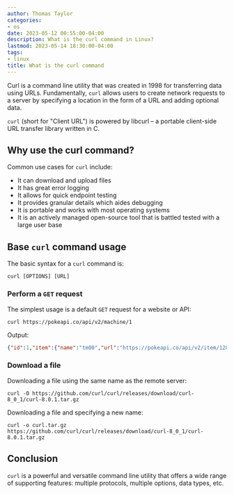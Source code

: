 ```yaml
---
author: Thomas Taylor
categories:
- os
date: 2023-05-12 00:55:00-04:00
description: What is the curl command in Linux?
lastmod: 2023-05-14 18:30:00-04:00
tags:
- linux
title: What is the curl command
---
```


Curl is a command line utility that was created in 1998 for transferring data using URLs. Fundamentally, `curl` allows users to create network requests to a server by specifying a location in the form of a URL and adding optional data.

`curl` (short for "Client URL") is powered by libcurl – a portable client-side URL transfer library written in C. 

## Why use the curl command?

Common use cases for `curl` include:

- It can download and upload files
- It has great error logging
- It allows for quick endpoint testing
- It provides granular details which aides debugging
- It is portable and works with most operating systems
- It is an actively managed open-source tool that is battled tested with a large user base

## Base `curl` command usage

The basic syntax for a `curl` command is:

```text
curl [OPTIONS] [URL]
```

### Perform a `GET` request

The simplest usage is a default `GET` request for a website or API:

```shell
curl https://pokeapi.co/api/v2/machine/1
```

Output:

```json
{"id":1,"item":{"name":"tm00","url":"https://pokeapi.co/api/v2/item/1288/"},"move":{"name":"mega-punch","url":"https://pokeapi.co/api/v2/move/5/"},"version_group":{"name":"sword-shield","url":"https://pokeapi.co/api/v2/version-group/20/"}}
```

### Download a file

Downloading a file using the same name as the remote server:

```shell
curl -O https://github.com/curl/curl/releases/download/curl-8_0_1/curl-8.0.1.tar.gz
```

Downloading a file and specifying a new name:

```shell
curl -o curl.tar.gz https://github.com/curl/curl/releases/download/curl-8_0_1/curl-8.0.1.tar.gz
```

## Conclusion

`curl` is a powerful and versatile command line utility that offers a wide range of supporting features: multiple protocols, multiple options, data types, etc.